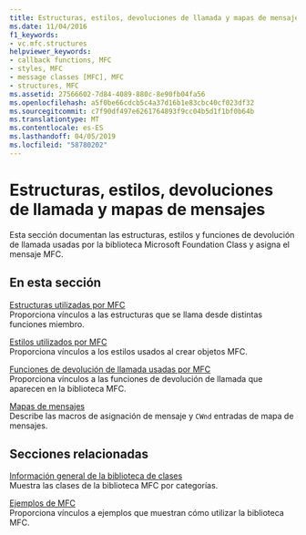 ```yaml
---
title: Estructuras, estilos, devoluciones de llamada y mapas de mensajes
ms.date: 11/04/2016
f1_keywords:
- vc.mfc.structures
helpviewer_keywords:
- callback functions, MFC
- styles, MFC
- message classes [MFC], MFC
- structures, MFC
ms.assetid: 27566602-7d84-4089-880c-8e90fb04fa56
ms.openlocfilehash: a5f0be66cdcb5c4a37d16b1e83cbc40cf023df32
ms.sourcegitcommit: c7f90df497e6261764893f9cc04b5d1f1bf0b64b
ms.translationtype: MT
ms.contentlocale: es-ES
ms.lasthandoff: 04/05/2019
ms.locfileid: "58780202"
---
```

# <a name="structures-styles-callbacks-and-message-maps"></a>Estructuras, estilos, devoluciones de llamada y mapas de mensajes

Esta sección documentan las estructuras, estilos y funciones de devolución de llamada usadas por la biblioteca Microsoft Foundation Class y asigna el mensaje MFC.

## <a name="in-this-section"></a>En esta sección

[Estructuras utilizadas por MFC](../../mfc/reference/structures-used-by-mfc.md)<br/>
Proporciona vínculos a las estructuras que se llama desde distintas funciones miembro.

[Estilos utilizados por MFC](../../mfc/reference/styles-used-by-mfc.md)<br/>
Proporciona vínculos a los estilos usados al crear objetos MFC.

[Funciones de devolución de llamada usadas por MFC](../../mfc/reference/callback-functions-used-by-mfc.md)<br/>
Proporciona vínculos a las funciones de devolución de llamada que aparecen en la biblioteca MFC.

[Mapas de mensajes](../../mfc/reference/message-maps-mfc.md)<br/>
Describe las macros de asignación de mensaje y `CWnd` entradas de mapa de mensajes.

## <a name="related-sections"></a>Secciones relacionadas

[Información general de la biblioteca de clases](../../mfc/class-library-overview.md)<br/>
Muestra las clases de la biblioteca MFC por categorías.

[Ejemplos de MFC](../../overview/visual-cpp-samples.md)<br/>
Proporciona vínculos a ejemplos que muestran cómo utilizar la biblioteca MFC.
